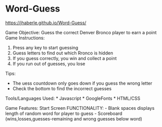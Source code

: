 # Word-Guess

https://jhaberle.github.io/Word-Guess/

Game Objective:
    Guess the correct Denver Bronco player to earn a point 
Game Instructions:
 1. Press any key to start guessing
 2. Guess letters to find out which Rronco is hidden
 3. If you guess correctly, you win and collect a point
 4. If you run out of guesses, you lose
 
Tips: 
   * The uess countdown only goes down if you guess the wrong letter
   * Check the bottom to find the incorrect guesses
   
Tools/Languages Used:
    * Javascript 
    * GoogleFonts
    * HTML/CSS 
    
Game Features:
Start Screen
  FUNCTIONALITY:
    - Blank spaces displays length of random word for player to guess
    - Scoreboard (wins,losses,guesses-remaining and wrong guesses below word) 
 



